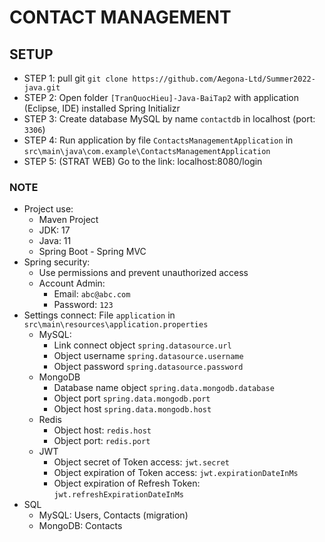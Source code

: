 # CONTACT MANAGEMENT
## SETUP
- STEP 1: pull git `git clone https://github.com/Aegona-Ltd/Summer2022-java.git`
- STEP 2: Open folder `[TranQuocHieu]-Java-BaiTap2` with application (Eclipse, IDE) installed Spring Initializr
- STEP 3: Create database MySQL by name `contactdb` in localhost (port: `3306`)
- STEP 4: Run application by file `ContactsManagementApplication` in `src\main\java\com.example\ContactsManagementApplication`
- STEP 5: (STRAT WEB) Go to the link: localhost:8080/login
### NOTE
- Project use:
  - Maven Project
  - JDK: 17
  - Java: 11
  - Spring Boot - Spring MVC
- Spring security:
  - Use permissions and prevent unauthorized access
  - Account Admin:
    - Email: `abc@abc.com`
    - Password: `123`
- Settings connect: File `application` in `src\main\resources\application.properties`
  - MySQL:
    - Link connect object `spring.datasource.url`
    - Object username `spring.datasource.username`
    - Object password `spring.datasource.password`
  - MongoDB
    - Database name object `spring.data.mongodb.database`
    - Object port `spring.data.mongodb.port`
    - Object host `spring.data.mongodb.host`
  - Redis
    - Object host: `redis.host`
    - Object port: `redis.port`
  - JWT
    - Object secret of Token access: `jwt.secret`
    - Object expiration of Token access: `jwt.expirationDateInMs`
    - Object expiration of Refresh Token: `jwt.refreshExpirationDateInMs`
- SQL
  - MySQL: Users, Contacts (migration)
  - MongoDB: Contacts
